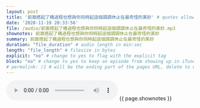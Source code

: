 ```yaml
---
layout: post
title: '前面搭起了穚過程也想與你同時起這個調調休止在最奇怪的美妙' # quotes allow forbidden characters like the colon
date: '2020-11-19 20:33:56'
file: /audio/前面搭起了穚過程也想與你同時起這個調調休止在最奇怪的美妙.mp3
shownotes: 前面搭起了穚過程也想與你同時起這個調調休止在最奇怪的美妙
summary: 前面搭起了穚過程也想與你同時起這個調調休止在最奇怪的美妙
duration: "file_duration" # audio length in min:sec
length: "file_length" # filesize in bytes
explicit: "no" # change to yes to flag with the explicit tag
block: "no" # change to yes to keep an episode from showing up in iTunes
# permalink: /1 # will be the ending part of the pages URL, delete to default to the title
---
```


<audio controls>
<source src="{{site.url}}{{site.baseurl}}{{ page.file }}" type="audio/x-mp3">
Your browser does not support the audio element.
</audio>
{{ page.shownotes }}
